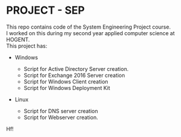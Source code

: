 # PROJECT - SEP
This repo contains code of the System Engineering Project course.  
I worked on this during my second year applied computer science at HOGENT.  
This project has:  
  * Windows
    * Script for Active Directory Server creation.
    * Script for Exchange 2016 Server creation
    * Script for Windows Client creation
    * Script for Windows Deployment Kit
   
  * Linux
    * Script for DNS server creation
    * Script for Webserver creation.

Hf!
  
